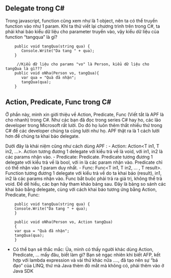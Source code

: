## Delegate trong C#
Trong javascript, function cũng xem như là 1 object, nên ta có thể truyền function vào như 1 param.
 Khi ta thử viết lại chương trình trên trong C#, ta phải khai báo kiểu dữ liệu cho parameter truyền vào, 
 vậy kiểu dữ liệu của function “tangqua” là gì?

		public void tangQua(string qua) {
		   Console.Write("Da tang " + qua);
		}
		 
		 //Kiểu dữ liệu cho params "vo" là Person, kiểu dữ liệu cho tangQua là gì???
		public void oNha(Person vo, tangQua){
		   var qua = "Quà đã nhận";
		   tangQua(qua);
		}
## Action, Predicate, Func trong C#

Ở phần này, mình xin giới thiệu về Action, Predicate, Func (Viết tắt là APF là cho nhanh) trong C#. Như các bạn đã đọc trong series C# hay ho, các lão developer trong Microsoft rất lười. Do đó họ luôn thêm thắt nhiều thứ trong C# để các developer chúng ta cũng lười như họ. APF thật ra là 1 cách lười hơn để chúng ta khai báo delegate.

Dưới đây là khái niệm cũng như cách dùng APF :
	- Action: Action<T in1, T in2, …>. Action tương đương 1 delegate với kiểu trả về là void, với in1, in2 là các params nhận vào.
	- Predicate: Predicate<T in>. Predicate tương đương 1 delegate với kiểu trả về là bool, với in là các param nhận vào. Predicate chỉ có thể nhận vào 1 param duy nhất.
	- Func: Func<T in1, T in2, … , T result>. Function tương đương 1 delegate với kiểu trả về do ta khai báo (result), in1, in2 là các params nhận vào. Func bắt buộc phải trả ra giá trị, không thể trả void.
	Để dễ hiểu, các bạn hãy tham khảo bảng sau. Đây là bảng so sánh các khai báo bằng delegate, cùng với cách khai báo tương ứng bằng Action, Predicate, Func:


		public void tangQua(string qua) {
		Console.Write("Da tang " + qua);
		}
		
		public void oNha(Person vo, Action tangQua)
		{
		var qua = "Quà đã nhận";
		tangQua(qua);
		}

- Có thể bạn sẽ thắc mắc: Ủa, mình có thấy người khác dùng Action, Predicate, … mấy đâu, biết làm gì?
Bạn sẽ ngạc nhiên khi biết AFP, kết hợp với lambda expression và vài thứ khác nữa ….,
 đã tạo nên sự “bá đạo” của LINQ, thứ mà Java thèm đỏ mắt mà không có, phải thêm vào ở Java SDK